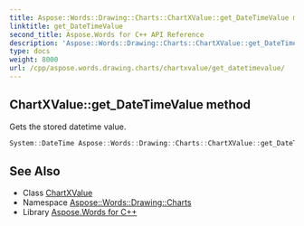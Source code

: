 ```yaml
---
title: Aspose::Words::Drawing::Charts::ChartXValue::get_DateTimeValue method
linktitle: get_DateTimeValue
second_title: Aspose.Words for C++ API Reference
description: 'Aspose::Words::Drawing::Charts::ChartXValue::get_DateTimeValue method. Gets the stored datetime value in C++.'
type: docs
weight: 8000
url: /cpp/aspose.words.drawing.charts/chartxvalue/get_datetimevalue/
---
```

## ChartXValue::get_DateTimeValue method


Gets the stored datetime value.

```cpp
System::DateTime Aspose::Words::Drawing::Charts::ChartXValue::get_DateTimeValue() const
```

## See Also

* Class [ChartXValue](../)
* Namespace [Aspose::Words::Drawing::Charts](../../)
* Library [Aspose.Words for C++](../../../)
